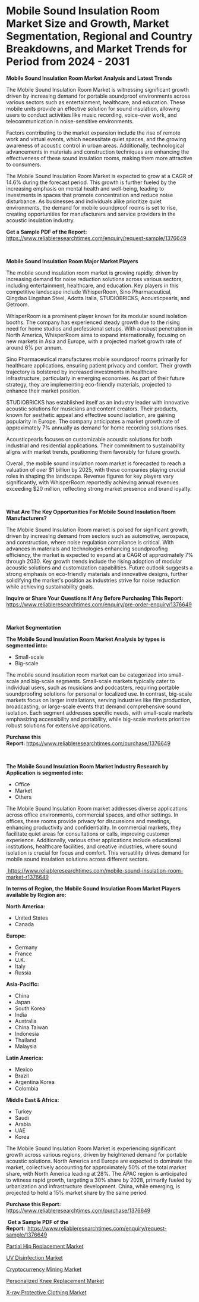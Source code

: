 <p><h1>Mobile Sound Insulation Room Market Size and Growth, Market Segmentation, Regional and Country Breakdowns, and Market Trends for Period from 2024 -  2031</h1></p><p><strong>Mobile Sound Insulation Room Market Analysis and Latest Trends</strong></p>
<p><p>The Mobile Sound Insulation Room Market is witnessing significant growth driven by increasing demand for portable soundproof environments across various sectors such as entertainment, healthcare, and education. These mobile units provide an effective solution for sound insulation, allowing users to conduct activities like music recording, voice-over work, and telecommunication in noise-sensitive environments. </p><p>Factors contributing to the market expansion include the rise of remote work and virtual events, which necessitate quiet spaces, and the growing awareness of acoustic control in urban areas. Additionally, technological advancements in materials and construction techniques are enhancing the effectiveness of these sound insulation rooms, making them more attractive to consumers.</p><p>The Mobile Sound Insulation Room Market is expected to grow at a CAGR of 14.6% during the forecast period. This growth is further fueled by the increasing emphasis on mental health and well-being, leading to investments in spaces that promote concentration and reduce noise disturbance. As businesses and individuals alike prioritize quiet environments, the demand for mobile soundproof rooms is set to rise, creating opportunities for manufacturers and service providers in the acoustic insulation industry.</p></p>
<p><strong>Get a Sample PDF of the Report:&nbsp;</strong> <a href="https://www.reliableresearchtimes.com/enquiry/request-sample/1376649?utm_campaign=1630&utm_medium=2&utm_source=Github&utm_content=ia&utm_term=23102024&utm_id=mobile-sound-insulation-room">https://www.reliableresearchtimes.com/enquiry/request-sample/1376649</a></p>
<p>&nbsp;</p>
<p><strong>Mobile Sound Insulation Room Major Market Players</strong></p>
<p><p>The mobile sound insulation room market is growing rapidly, driven by increasing demand for noise reduction solutions across various sectors, including entertainment, healthcare, and education. Key players in this competitive landscape include WhisperRoom, Sino Pharmaceutical, Qingdao Lingshan Steel, Adotta Italia, STUDIOBRICKS, Acousticpearls, and Getroom.</p><p>WhisperRoom is a prominent player known for its modular sound isolation booths. The company has experienced steady growth due to the rising need for home studios and professional setups. With a robust penetration in North America, WhisperRoom aims to expand internationally, focusing on new markets in Asia and Europe, with a projected market growth rate of around 6% per annum.</p><p>Sino Pharmaceutical manufactures mobile soundproof rooms primarily for healthcare applications, ensuring patient privacy and comfort. Their growth trajectory is bolstered by increased investments in healthcare infrastructure, particularly in emerging economies. As part of their future strategy, they are implementing eco-friendly materials, projected to enhance their market position.</p><p>STUDIOBRICKS has established itself as an industry leader with innovative acoustic solutions for musicians and content creators. Their products, known for aesthetic appeal and effective sound isolation, are gaining popularity in Europe. The company anticipates a market growth rate of approximately 7% annually as demand for home recording solutions rises.</p><p>Acousticpearls focuses on customizable acoustic solutions for both industrial and residential applications. Their commitment to sustainability aligns with market trends, positioning them favorably for future growth.</p><p>Overall, the mobile sound insulation room market is forecasted to reach a valuation of over $1 billion by 2025, with these companies playing crucial roles in shaping the landscape. Revenue figures for key players vary significantly, with WhisperRoom reportedly achieving annual revenues exceeding $20 million, reflecting strong market presence and brand loyalty.</p></p>
<p>&nbsp;</p>
<p><strong>What Are The Key Opportunities For Mobile Sound Insulation Room Manufacturers?</strong></p>
<p><p>The Mobile Sound Insulation Room market is poised for significant growth, driven by increasing demand from sectors such as automotive, aerospace, and construction, where noise regulation compliance is critical. With advances in materials and technologies enhancing soundproofing efficiency, the market is expected to expand at a CAGR of approximately 7% through 2030. Key growth trends include the rising adoption of modular acoustic solutions and customization capabilities. Future outlook suggests a strong emphasis on eco-friendly materials and innovative designs, further solidifying the market's position as industries strive for noise reduction while achieving sustainability goals.</p></p>
<p><strong>Inquire or Share Your Questions If Any Before Purchasing This Report:</strong> <a href="https://www.reliableresearchtimes.com/enquiry/pre-order-enquiry/1376649?utm_campaign=1630&utm_medium=2&utm_source=Github&utm_content=ia&utm_term=23102024&utm_id=mobile-sound-insulation-room">https://www.reliableresearchtimes.com/enquiry/pre-order-enquiry/1376649</a></p>
<p>&nbsp;</p>
<p><strong>Market Segmentation</strong></p>
<p><strong>The Mobile Sound Insulation Room Market Analysis by types is segmented into:</strong></p>
<p><ul><li>Small-scale</li><li>Big-scale</li></ul></p>
<p><p>The mobile sound insulation room market can be categorized into small-scale and big-scale segments. Small-scale markets typically cater to individual users, such as musicians and podcasters, requiring portable soundproofing solutions for personal or localized use. In contrast, big-scale markets focus on larger installations, serving industries like film production, broadcasting, or large-scale events that demand comprehensive sound isolation. Each segment addresses specific needs, with small-scale markets emphasizing accessibility and portability, while big-scale markets prioritize robust solutions for extensive applications.</p></p>
<p><strong>Purchase this Report:&nbsp;</strong><a href="https://www.reliableresearchtimes.com/purchase/1376649?utm_campaign=1630&utm_medium=2&utm_source=Github&utm_content=ia&utm_term=23102024&utm_id=mobile-sound-insulation-room">https://www.reliableresearchtimes.com/purchase/1376649</a></p>
<p>&nbsp;</p>
<p><strong>The Mobile Sound Insulation Room Market Industry Research by Application is segmented into:</strong></p>
<p><ul><li>Office</li><li>Market</li><li>Others</li></ul></p>
<p><p>The Mobile Sound Insulation Room market addresses diverse applications across office environments, commercial spaces, and other settings. In offices, these rooms provide privacy for discussions and meetings, enhancing productivity and confidentiality. In commercial markets, they facilitate quiet areas for consultations or calls, improving customer experience. Additionally, various other applications include educational institutions, healthcare facilities, and creative industries, where sound isolation is crucial for focus and comfort. This versatility drives demand for mobile sound insulation solutions across different sectors.</p></p>
<p><a href="https://www.reliableresearchtimes.com/mobile-sound-insulation-room-market-r1376649?utm_campaign=1630&utm_medium=2&utm_source=Github&utm_content=ia&utm_term=23102024&utm_id=mobile-sound-insulation-room">&nbsp;https://www.reliableresearchtimes.com/mobile-sound-insulation-room-market-r1376649</a></p>
<p><strong>In terms of Region, the Mobile Sound Insulation Room Market Players available by Region are:</strong></p>
<p>
    <p> <strong> North America: </strong>
        <ul>
            <li>United States</li>
            <li>Canada</li>
        </ul>
        </p> 
    <p> <strong> Europe: </strong>
        <ul>
            <li>Germany</li>
            <li>France</li>
            <li>U.K.</li>
            <li>Italy</li>
            <li>Russia</li>
        </ul>
        </p> 
    <p> <strong> Asia-Pacific: </strong>
        <ul>
            <li>China</li>
            <li>Japan</li>
            <li>South Korea</li>
            <li>India</li>
            <li>Australia</li>
            <li>China Taiwan</li>
            <li>Indonesia</li>
            <li>Thailand</li>
            <li>Malaysia</li>
        </ul>
        </p> 
    <p> <strong> Latin America: </strong>
        <ul>
            <li>Mexico</li>
            <li>Brazil</li>
            <li>Argentina Korea</li>
            <li>Colombia</li>
        </ul>
        </p> 
    <p> <strong> Middle East & Africa: </strong>
        <ul>
            <li>Turkey</li>
            <li>Saudi</li>
            <li>Arabia</li>
            <li>UAE</li>
            <li>Korea</li>
        </ul>
    </p>
    </p>
<p><p>The Mobile Sound Insulation Room Market is experiencing significant growth across various regions, driven by heightened demand for portable acoustic solutions. North America and Europe are expected to dominate the market, collectively accounting for approximately 50% of the total market share, with North America leading at 28%. The APAC region is anticipated to witness rapid growth, targeting a 30% share by 2028, primarily fueled by urbanization and infrastructure development. China, while emerging, is projected to hold a 15% market share by the same period.</p></p>
<p><strong>Purchase this Report: </strong><a href="https://www.reliableresearchtimes.com/purchase/1376649?utm_campaign=1630&utm_medium=2&utm_source=Github&utm_content=ia&utm_term=23102024&utm_id=mobile-sound-insulation-room">https://www.reliableresearchtimes.com/purchase/1376649</a></p>
<p>&nbsp;<strong>Get a Sample PDF of the Report:&nbsp;&nbsp;</strong><a href="https://www.reliableresearchtimes.com/enquiry/request-sample/1376649?utm_campaign=1630&utm_medium=2&utm_source=Github&utm_content=ia&utm_term=23102024&utm_id=mobile-sound-insulation-room">https://www.reliableresearchtimes.com/enquiry/request-sample/1376649</a></p>
<p><strong></strong></p>
<p><p><a href="https://www.linkedin.com/pulse/market-dynamics-future-trends-global-partial-hip-replacement-vlate?utm_campaign=1630&utm_medium=2&utm_source=Github&utm_content=ia&utm_term=23102024&utm_id=mobile-sound-insulation-room">Partial Hip Replacement Market</a></p><p><a href="https://www.linkedin.com/pulse/global-uv-disinfection-market-opportunities-challenges2024-ni7ve?utm_campaign=1630&utm_medium=2&utm_source=Github&utm_content=ia&utm_term=23102024&utm_id=mobile-sound-insulation-room">UV Disinfection Market</a></p><p><a href="https://www.linkedin.com/pulse/cryptocurrency-mining-market-size-share-competitive-landscape-mktwe?utm_campaign=1630&utm_medium=2&utm_source=Github&utm_content=ia&utm_term=23102024&utm_id=mobile-sound-insulation-room">Cryptocurrency Mining Market</a></p><p><a href="https://www.linkedin.com/pulse/exploring-personalized-knee-replacement-market-dynamics-revenue-htpce?utm_campaign=1630&utm_medium=2&utm_source=Github&utm_content=ia&utm_term=23102024&utm_id=mobile-sound-insulation-room">Personalized Knee Replacement Market</a></p><p><a href="https://github.com/SanjidaKhan901/Market-Research-Report-List-1/blob/main/x-ray-protective-clothing-market.md?utm_campaign=1630&utm_medium=2&utm_source=Github&utm_content=ia&utm_term=23102024&utm_id=mobile-sound-insulation-room">X-ray Protective Clothing Market</a></p></p>